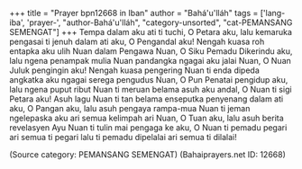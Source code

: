 +++
title = "Prayer bpn12668 in Iban"
author = "Bahá'u'lláh"
tags = ['lang-iba', 'prayer-', "author-Bahá'u'lláh", "category-unsorted", "cat-PEMANSANG SEMENGAT"]
+++
Tempa dalam aku ati ti tuchi, O Petara aku, lalu kemaruka pengasai ti jenuh dalam ati aku, O Pengandal aku! Nengah kuasa roh entapka aku ulih Nuan dalam Pengawa Nuan, O Siku Pemadu Dikerindu aku, lalu ngena penampak mulia Nuan pandangka ngagai aku jalai Nuan, O Nuan Juluk pengingin aku! Nengah kuasa pengering Nuan ti enda dipeda angkatka aku ngagai serega pengudus Nuan, O Pun Penatai pengidup aku, lalu ngena puput ribut Nuan ti meruan belama asuh aku andal, O Nuan ti sigi Petara aku! Asuh lagu Nuan ti tan belama enseputka penyenang dalam ati aku, O Pangan aku, lalu asuh pengaya rampa-mua Nuan ti jeman ngelepaska aku ari semua kelimpah ari Nuan, O Tuan aku, lalu asuh berita revelasyen Ayu Nuan ti tulin mai pengaga ke aku, O Nuan ti pemadu pegari ari semua ti pegari lalu ti pemadu dipelalai ari semua ti dilalai!

(Source category: PEMANSANG SEMENGAT)
(Bahaiprayers.net ID: 12668)
